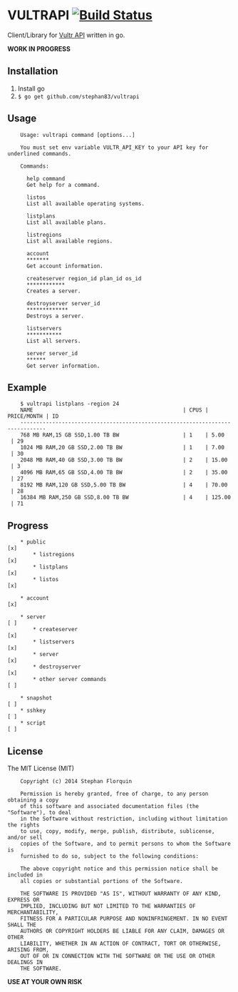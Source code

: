 # VULTRAPI [![Build Status](https://travis-ci.org/stephan83/vultrapi.svg?branch=master)](https://travis-ci.org/stephan83/vultrapi)

Client/Library for [Vultr API](https://vultr.com) written in go.

**WORK IN PROGRESS**

## Installation

1. Install go
2. `$ go get github.com/stephan83/vultrapi`

## Usage

		Usage: vultrapi command [options...]

		You must set env variable VULTR_API_KEY to your API key for underlined commands.

		Commands:

		  help command
		  Get help for a command.

		  listos
		  List all available operating systems.

		  listplans
		  List all available plans.

		  listregions
		  List all available regions.

		  account
		  *******
		  Get account information.

		  createserver region_id plan_id os_id
		  ************
		  Creates a server.

		  destroyserver server_id
		  *************
		  Destroys a server.

		  listservers
		  ***********
		  List all servers.

		  server server_id
		  ******
		  Get server information.

## Example

		$ vultrapi listplans -region 24
		NAME                                               | CPUS | PRICE/MONTH | ID 
		------------------------------------------------------------------------------
		768 MB RAM,15 GB SSD,1.00 TB BW                    | 1    | 5.00        | 29 
		1024 MB RAM,20 GB SSD,2.00 TB BW                   | 1    | 7.00        | 30 
		2048 MB RAM,40 GB SSD,3.00 TB BW                   | 2    | 15.00       | 3  
		4096 MB RAM,65 GB SSD,4.00 TB BW                   | 2    | 35.00       | 27 
		8192 MB RAM,120 GB SSD,5.00 TB BW                  | 4    | 70.00       | 28 
		16384 MB RAM,250 GB SSD,8.00 TB BW                 | 4    | 125.00      | 71 

## Progress

		* public                                                                  [x]
			* listregions                                                         [x]
			* listplans                                                           [x]
			* listos                                                              [x]

		* account                                                                 [x]

		* server                                                                  [ ]
			* createserver                                                        [x]
			* listservers                                                         [x]
			* server                                                              [x]
			* destroyserver                                                       [x]
			* other server commands                                               [ ]

		* snapshot                                                                [ ]
		* sshkey                                                                  [ ]
		* script                                                                  [ ]

## License

The MIT License (MIT)

		Copyright (c) 2014 Stephan Florquin

		Permission is hereby granted, free of charge, to any person obtaining a copy
		of this software and associated documentation files (the "Software"), to deal
		in the Software without restriction, including without limitation the rights
		to use, copy, modify, merge, publish, distribute, sublicense, and/or sell
		copies of the Software, and to permit persons to whom the Software is
		furnished to do so, subject to the following conditions:

		The above copyright notice and this permission notice shall be included in
		all copies or substantial portions of the Software.

		THE SOFTWARE IS PROVIDED "AS IS", WITHOUT WARRANTY OF ANY KIND, EXPRESS OR
		IMPLIED, INCLUDING BUT NOT LIMITED TO THE WARRANTIES OF MERCHANTABILITY,
		FITNESS FOR A PARTICULAR PURPOSE AND NONINFRINGEMENT. IN NO EVENT SHALL THE
		AUTHORS OR COPYRIGHT HOLDERS BE LIABLE FOR ANY CLAIM, DAMAGES OR OTHER
		LIABILITY, WHETHER IN AN ACTION OF CONTRACT, TORT OR OTHERWISE, ARISING FROM,
		OUT OF OR IN CONNECTION WITH THE SOFTWARE OR THE USE OR OTHER DEALINGS IN
		THE SOFTWARE.

**USE AT YOUR OWN RISK**
